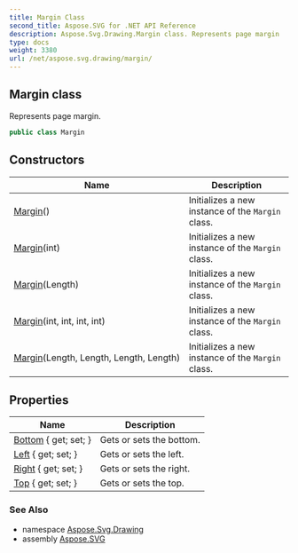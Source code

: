 ```yaml
---
title: Margin Class
second_title: Aspose.SVG for .NET API Reference
description: Aspose.Svg.Drawing.Margin class. Represents page margin
type: docs
weight: 3380
url: /net/aspose.svg.drawing/margin/
---
```

## Margin class

Represents page margin.

```csharp
public class Margin
```

## Constructors

| Name | Description |
| --- | --- |
| [Margin](margin/#constructor)() | Initializes a new instance of the `Margin` class. |
| [Margin](margin/#constructor_3)(int) | Initializes a new instance of the `Margin` class. |
| [Margin](margin/#constructor_1)(Length) | Initializes a new instance of the `Margin` class. |
| [Margin](margin/#constructor_4)(int, int, int, int) | Initializes a new instance of the `Margin` class. |
| [Margin](margin/#constructor_2)(Length, Length, Length, Length) | Initializes a new instance of the `Margin` class. |

## Properties

| Name | Description |
| --- | --- |
| [Bottom](../../aspose.svg.drawing/margin/bottom/) { get; set; } | Gets or sets the bottom. |
| [Left](../../aspose.svg.drawing/margin/left/) { get; set; } | Gets or sets the left. |
| [Right](../../aspose.svg.drawing/margin/right/) { get; set; } | Gets or sets the right. |
| [Top](../../aspose.svg.drawing/margin/top/) { get; set; } | Gets or sets the top. |

### See Also

* namespace [Aspose.Svg.Drawing](../../aspose.svg.drawing/)
* assembly [Aspose.SVG](../../)
